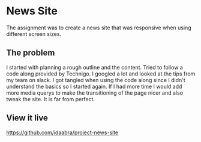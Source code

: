 # News Site

The assignment was to create a news site that was responsive when using different screen sizes. 

## The problem

I started with planning a rough outline and the content. Tried to follow a code along provided by Technigo. I googled a lot and looked at the tips from my team on slack. I got tangled when using the code along since I didn't understand the basics so I started again. If I had more time I would add more media querys to make the transitioning of the page nicer and also tweak the site. It is far from perfect. 

## View it live

https://github.com/idaabra/project-news-site
